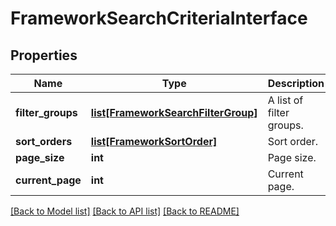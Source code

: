 # FrameworkSearchCriteriaInterface

## Properties
Name | Type | Description | Notes
------------ | ------------- | ------------- | -------------
**filter_groups** | [**list[FrameworkSearchFilterGroup]**](FrameworkSearchFilterGroup.md) | A list of filter groups. | 
**sort_orders** | [**list[FrameworkSortOrder]**](FrameworkSortOrder.md) | Sort order. | [optional] 
**page_size** | **int** | Page size. | [optional] 
**current_page** | **int** | Current page. | [optional] 

[[Back to Model list]](../README.md#documentation-for-models) [[Back to API list]](../README.md#documentation-for-api-endpoints) [[Back to README]](../README.md)


